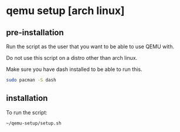 # qemu setup [arch linux]
## pre-installation
Run the script as the user that you want to be able to use QEMU with.

Do not use this script on a distro other than arch linux.

Make sure you have dash installed to be able to run this.
```sh
sudo pacman -S dash
```
## installation
To run the script:
```sh
~/qemu-setup/setup.sh
```
